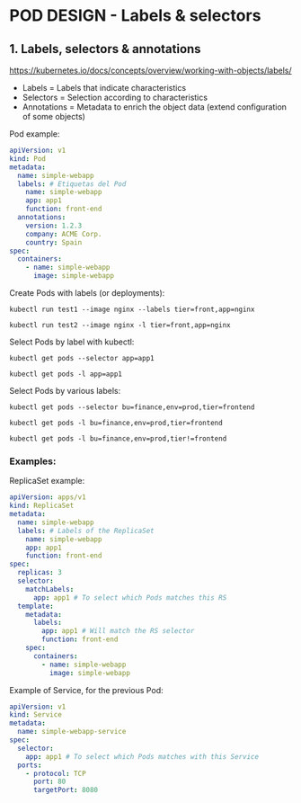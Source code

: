 # POD DESIGN - Labels & selectors

## **1. Labels, selectors & annotations**

https://kubernetes.io/docs/concepts/overview/working-with-objects/labels/

- Labels = Labels that indicate characteristics
- Selectors = Selection according to characteristics
- Annotations = Metadata to enrich the object data (extend configuration of some objects)

Pod example:
```yaml
apiVersion: v1
kind: Pod
metadata:
  name: simple-webapp
  labels: # Etiquetas del Pod
    name: simple-webapp
    app: app1
    function: front-end
  annotations:
    version: 1.2.3
    company: ACME Corp.
    country: Spain
spec:
  containers:
    - name: simple-webapp
      image: simple-webapp
```

Create Pods with labels (or deployments):

`kubectl run test1 --image nginx --labels tier=front,app=nginx`

`kubectl run test2 --image nginx -l tier=front,app=nginx`

Select Pods by label with kubectl:

`kubectl get pods --selector app=app1`

`kubectl get pods -l app=app1`

Select Pods by various labels:

`kubectl get pods --selector bu=finance,env=prod,tier=frontend`

`kubectl get pods -l bu=finance,env=prod,tier=frontend`

`kubectl get pods -l bu=finance,env=prod,tier!=frontend`

### Examples:

ReplicaSet example:
```yaml
apiVersion: apps/v1
kind: ReplicaSet
metadata:
  name: simple-webapp
  labels: # Labels of the ReplicaSet
    name: simple-webapp
    app: app1
    function: front-end
spec:
  replicas: 3
  selector:
    matchLabels:
      app: app1 # To select which Pods matches this RS
  template:
    metadata:
      labels:
        app: app1 # Will match the RS selector
        function: front-end
    spec:
      containers:
        - name: simple-webapp
          image: simple-webapp
```

Example of Service, for the previous Pod:
```yaml
apiVersion: v1
kind: Service
metadata:
  name: simple-webapp-service
spec:
  selector:
    app: app1 # To select which Pods matches with this Service
  ports:
    - protocol: TCP
      port: 80
      targetPort: 8080
